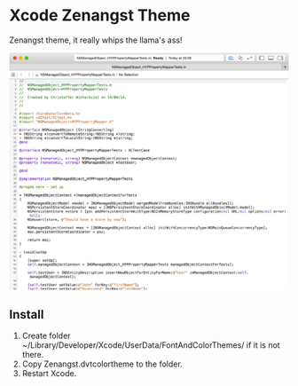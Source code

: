 Xcode Zenangst Theme
============================

Zenangst theme, it really whips the llama's ass!

![Zenangst Theme](https://raw.githubusercontent.com/zenangst/xcode-zenangst-theme/master/screenshot.png)

## Install

1. Create folder ~/Library/Developer/Xcode/UserData/FontAndColorThemes/ if it is not there.
2. Copy Zenangst.dvtcolortheme to the folder.
3. Restart Xcode.
